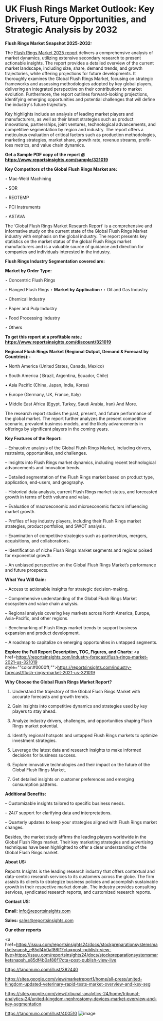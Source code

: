 # UK Flush Rings Market Outlook: Key Drivers, Future Opportunities, and Strategic Analysis by 2032

<strong>Flush Rings Market Snapshot 2025-2032:</strong>

The <a href=https://www.reportsinsights.com/sample/321019>Flush Rings Market 2025 report</a> delivers a comprehensive analysis of market dynamics, utilizing extensive secondary research to present actionable insights. The report provides a detailed overview of the current market landscape, including size, share, demand trends, and growth trajectories, while offering projections for future developments. It thoroughly examines the Global Flush Rings Market, focusing on strategic frameworks and assessing methodologies adopted by key global players, delivering an integrated perspective on their contributions to market evolution. Furthermore, the report outlines forward-looking projections, identifying emerging opportunities and potential challenges that will define the industry's future trajectory.

Key highlights include an analysis of leading market players and manufacturers, as well as their latest strategies such as product innovations, partnerships, joint ventures, technological advancements, and competitive segmentation by region and industry. The report offers a meticulous evaluation of critical factors such as production methodologies, marketing strategies, market share, growth rate, revenue streams, profit-loss metrics, and value chain dynamics.

<strong>Get a Sample PDF copy of the report @ <a href=https://www.reportsinsights.com/sample/321019 style=color:#0000ff;>https://www.reportsinsights.com/sample/321019</a></strong>

<strong>Key Competitors of the Global Flush Rings Market are:</strong>

‣ Mac-Weld Machining

‣ SOR

‣ REOTEMP

‣ PCI Instruments

‣ ASTAVA

The ‘Global Flush Rings Market Research Report’ is a comprehensive and informative study on the current state of the Global Flush Rings Market industry with emphasis on the global industry. The report presents key statistics on the market status of the global Flush Rings market manufacturers and is a valuable source of guidance and direction for companies and individuals interested in the industry.

<strong>Flush Rings Industry Segmentation covered are:</strong>

<strong>Market by Order Type: </strong>

‣ Concentric Flush Rings

‣ Flanged Flush Rings
‣ 
<strong>Market by Application :</strong>
‣ Oil and Gas Industry

‣ Chemical Industry

‣ Paper and Pulp Industry

‣ Food Processing Industry

‣ Others

<strong>To get this report at a profitable rate.: <a href=https://www.reportsinsights.com/discount/321019 style=color:#0000ff;>https://www.reportsinsights.com/discount/321019</a></strong>

<strong>Regional Flush Rings Market (Regional Output, Demand &amp; Forecast by Countries):-</strong>

• North America (United States, Canada, Mexico)

• South America ( Brazil, Argentina, Ecuador, Chile)

• Asia Pacific (China, Japan, India, Korea)

• Europe (Germany, UK, France, Italy)

• Middle East Africa (Egypt, Turkey, Saudi Arabia, Iran) And More.

The research report studies the past, present, and future performance of the global market. The report further analyzes the present competitive scenario, prevalent business models, and the likely advancements in offerings by significant players in the coming years.

<strong>Key Features of the Report:</strong>

– Exhaustive analysis of the Global Flush Rings Market, including drivers, restraints, opportunities, and challenges.

– Insights into Flush Rings market dynamics, including recent technological advancements and innovation trends.

– Detailed segmentation of the Flush Rings market based on product type, application, end-users, and geography.

– Historical data analysis, current Flush Rings market status, and forecasted growth in terms of both volume and value.

– Evaluation of macroeconomic and microeconomic factors influencing market growth.

– Profiles of key industry players, including their Flush Rings market strategies, product portfolios, and SWOT analysis.

– Examination of competitive strategies such as partnerships, mergers, acquisitions, and collaborations.

– Identification of niche Flush Rings market segments and regions poised for exponential growth.

– An unbiased perspective on the Global Flush Rings Market’s performance and future prospects.

<strong>What You Will Gain:</strong>

– Access to actionable insights for strategic decision-making.

– Comprehensive understanding of the Global Flush Rings Market ecosystem and value chain analysis.

– Regional analysis covering key markets across North America, Europe, Asia-Pacific, and other regions.

– Benchmarking of Flush Rings market trends to support business expansion and product development.

– A roadmap to capitalize on emerging opportunities in untapped segments.

<strong>Explore the Full Report Description, TOC, Figures, and Charts:</strong>
<a href=https://reportsinsights.com/industry-forecast/flush-rings-market-2021-us-321019 style=""color:#0000ff;"">https://reportsinsights.com/industry-forecast/flush-rings-market-2021-us-321019</a>

<strong>Why Choose the Global Flush Rings Market Report?</strong>

1. Understand the trajectory of the Global Flush Rings Market with accurate forecasts and growth trends.

2. Gain insights into competitive dynamics and strategies used by key players to stay ahead.

3. Analyze industry drivers, challenges, and opportunities shaping Flush Rings market potential.

4. Identify regional hotspots and untapped Flush Rings markets to optimize investment strategies.

5. Leverage the latest data and research insights to make informed decisions for business success.

6. Explore innovative technologies and their impact on the future of the Global Flush Rings Market.

7. Get detailed insights on customer preferences and emerging consumption patterns.

<strong>Additional Benefits:</strong>

– Customizable insights tailored to specific business needs.

– 24/7 support for clarifying data and interpretations.

– Quarterly updates to keep your strategies aligned with Flush Rings market changes.

Besides, the market study affirms the leading players worldwide in the Global Flush Rings market. Their key marketing strategies and advertising techniques have been highlighted to offer a clear understanding of the Global Flush Rings market.

<strong><strong>About US</strong>:</strong>

Reports Insights is the leading research industry that offers contextual and data-centric research services to its customers across the globe. The firm assists its clients to strategize business policies and accomplish sustainable growth in their respective market domain. The industry provides consulting services, syndicated research reports, and customized research reports.

<strong>Contact US:</strong>

<p class=><b>Email:</b> <a href=mailto:info@reportsinsights.com>info@reportsinsights.com</a></p>
<p class=><b>Sales:</b> <a href=mailto:sales@reportsinsights.com>sales@reportsinsights.com</a></p>

<strong>Our other reports</strong>

<a href=https://issuu.com/reportsinsights24/docs/stockpreparationsystemsmarketsnapsh_e85df4b0af86f1?cta=post-publish-view-live>https://issuu.com/reportsinsights24/docs/stockpreparationsystemsmarketsnapsh_e85df4b0af86f1?cta=post-publish-view-live</a>

<a href=https://tanomuno.com/illust/382440>https://tanomuno.com/illust/382440</a>

<a href=https://sites.google.com/view/marketreport1/home/all-press/united-kingdom-updated-veterinary-rapid-tests-market-overview-and-key-seg>https://sites.google.com/view/marketreport1/home/all-press/united-kingdom-updated-veterinary-rapid-tests-market-overview-and-key-seg</a>

<a href=https://sites.google.com/view/tribunal-analytics-24/home/tribunal-analytics-24/united-kingdom-nephrostomy-devices-market-overview-and-key-segmentation>https://sites.google.com/view/tribunal-analytics-24/home/tribunal-analytics-24/united-kingdom-nephrostomy-devices-market-overview-and-key-segmentation</a>

<a href=https://tanomuno.com/illust/400510>https://tanomuno.com/illust/400510</a>
![image](https://github.com/user-attachments/assets/8f082a53-77e8-4b5a-aca3-1331a98470aa)
